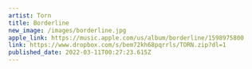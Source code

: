 ```yaml
---
artist: Torn
title: Borderline
new_image: /images/borderline.jpg
apple_link: https://music.apple.com/us/album/borderline/1598975800
link: https://www.dropbox.com/s/bem72kh68pqrrls/TORN.zip?dl=1
published_date: 2022-03-11T00:27:23.615Z
---
```

